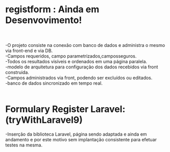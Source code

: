 # registform : Ainda em Desenvovimento!</br></br>
<!--Video com View e Código:</br>
-Graças ao tempo corrido, achei necessário fazer uma breve introdução ao projeto neste vídeo. (Video será atualizado em 05/09)</br>
<a>https://www.youtube.com/watch?v=miW_Elq4u-s</a></br>
-Formulary Register (tryWithoutLaravel9).</br> -->
-O projeto consiste na conexão com banco de dados e administra o mesmo via front-end e via DB.</br>
-Campos requeridos, campo parametrizados,camposseguros.</br>
-Todos os resultados visíveis e ordenados em uma página paralela.</br>
-modelo de arquitetura para configuração dos dados recebidos via front construida.</br>
-Campos administrados via front, podendo ser excluídos ou editados.</br>
-banco de dados sincronizado em tempo real.</br></br>
# Formulary Register Laravel:(tryWithLaravel9)</br>
-Inserção da biblioteca Laravel, página sendo adaptada e ainda em andamento e por este motivo sem implantação consistente para efetuar testes na mesma.
